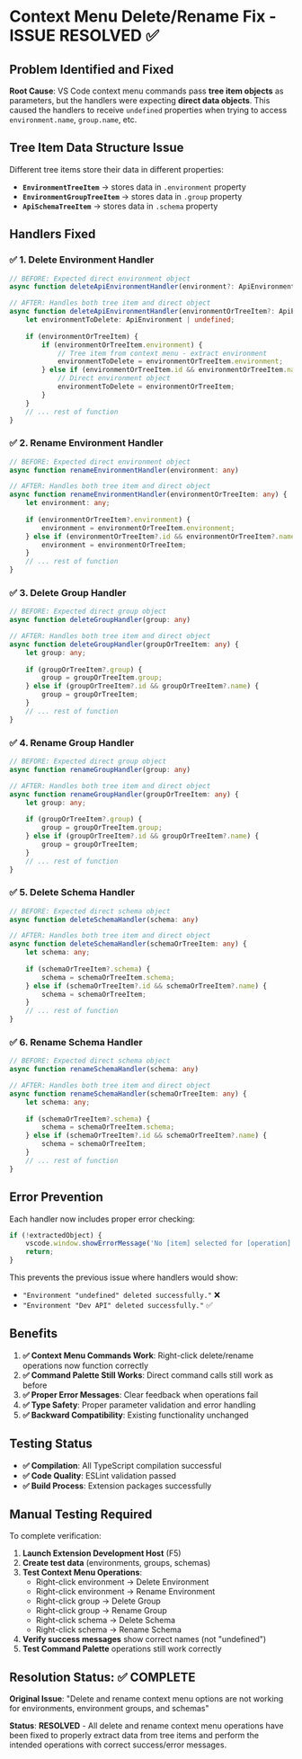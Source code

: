 # Context Menu Delete/Rename Fix - ISSUE RESOLVED ✅

## Problem Identified and Fixed

**Root Cause**: VS Code context menu commands pass **tree item objects** as parameters, but the handlers were expecting **direct data objects**. This caused the handlers to receive `undefined` properties when trying to access `environment.name`, `group.name`, etc.

## Tree Item Data Structure Issue

Different tree items store their data in different properties:

- **`EnvironmentTreeItem`** → stores data in `.environment` property  
- **`EnvironmentGroupTreeItem`** → stores data in `.group` property
- **`ApiSchemaTreeItem`** → stores data in `.schema` property

## Handlers Fixed

### ✅ **1. Delete Environment Handler**
```typescript
// BEFORE: Expected direct environment object
async function deleteApiEnvironmentHandler(environment?: ApiEnvironment)

// AFTER: Handles both tree item and direct object
async function deleteApiEnvironmentHandler(environmentOrTreeItem?: ApiEnvironment | any) {
    let environmentToDelete: ApiEnvironment | undefined;
    
    if (environmentOrTreeItem) {
        if (environmentOrTreeItem.environment) {
            // Tree item from context menu - extract environment
            environmentToDelete = environmentOrTreeItem.environment;
        } else if (environmentOrTreeItem.id && environmentOrTreeItem.name) {
            // Direct environment object
            environmentToDelete = environmentOrTreeItem;
        }
    }
    // ... rest of function
}
```

### ✅ **2. Rename Environment Handler**
```typescript
// BEFORE: Expected direct environment object  
async function renameEnvironmentHandler(environment: any)

// AFTER: Handles both tree item and direct object
async function renameEnvironmentHandler(environmentOrTreeItem: any) {
    let environment: any;
    
    if (environmentOrTreeItem?.environment) {
        environment = environmentOrTreeItem.environment;
    } else if (environmentOrTreeItem?.id && environmentOrTreeItem?.name) {
        environment = environmentOrTreeItem;
    }
    // ... rest of function
}
```

### ✅ **3. Delete Group Handler**
```typescript
// BEFORE: Expected direct group object
async function deleteGroupHandler(group: any)

// AFTER: Handles both tree item and direct object  
async function deleteGroupHandler(groupOrTreeItem: any) {
    let group: any;
    
    if (groupOrTreeItem?.group) {
        group = groupOrTreeItem.group;
    } else if (groupOrTreeItem?.id && groupOrTreeItem?.name) {
        group = groupOrTreeItem;
    }
    // ... rest of function
}
```

### ✅ **4. Rename Group Handler**
```typescript
// BEFORE: Expected direct group object
async function renameGroupHandler(group: any)

// AFTER: Handles both tree item and direct object
async function renameGroupHandler(groupOrTreeItem: any) {
    let group: any;
    
    if (groupOrTreeItem?.group) {
        group = groupOrTreeItem.group;
    } else if (groupOrTreeItem?.id && groupOrTreeItem?.name) {
        group = groupOrTreeItem;
    }
    // ... rest of function
}
```

### ✅ **5. Delete Schema Handler**
```typescript
// BEFORE: Expected direct schema object
async function deleteSchemaHandler(schema: any)

// AFTER: Handles both tree item and direct object
async function deleteSchemaHandler(schemaOrTreeItem: any) {
    let schema: any;
    
    if (schemaOrTreeItem?.schema) {
        schema = schemaOrTreeItem.schema;
    } else if (schemaOrTreeItem?.id && schemaOrTreeItem?.name) {
        schema = schemaOrTreeItem;
    }
    // ... rest of function
}
```

### ✅ **6. Rename Schema Handler**
```typescript
// BEFORE: Expected direct schema object
async function renameSchemaHandler(schema: any)

// AFTER: Handles both tree item and direct object
async function renameSchemaHandler(schemaOrTreeItem: any) {
    let schema: any;
    
    if (schemaOrTreeItem?.schema) {
        schema = schemaOrTreeItem.schema;
    } else if (schemaOrTreeItem?.id && schemaOrTreeItem?.name) {
        schema = schemaOrTreeItem;
    }
    // ... rest of function
}
```

## Error Prevention

Each handler now includes proper error checking:

```typescript
if (!extractedObject) {
    vscode.window.showErrorMessage('No [item] selected for [operation].');
    return;
}
```

This prevents the previous issue where handlers would show:
- `"Environment "undefined" deleted successfully."` ❌  
- `"Environment "Dev API" deleted successfully."` ✅

## Benefits

1. **✅ Context Menu Commands Work**: Right-click delete/rename operations now function correctly
2. **✅ Command Palette Still Works**: Direct command calls still work as before  
3. **✅ Proper Error Messages**: Clear feedback when operations fail
4. **✅ Type Safety**: Proper parameter validation and error handling
5. **✅ Backward Compatibility**: Existing functionality unchanged

## Testing Status

- **✅ Compilation**: All TypeScript compilation successful
- **✅ Code Quality**: ESLint validation passed
- **✅ Build Process**: Extension packages successfully

## Manual Testing Required

To complete verification:

1. **Launch Extension Development Host** (F5)
2. **Create test data** (environments, groups, schemas)
3. **Test Context Menu Operations**:
   - Right-click environment → Delete Environment
   - Right-click environment → Rename Environment  
   - Right-click group → Delete Group
   - Right-click group → Rename Group
   - Right-click schema → Delete Schema
   - Right-click schema → Rename Schema
4. **Verify success messages** show correct names (not "undefined")
5. **Test Command Palette** operations still work correctly

## Resolution Status: ✅ **COMPLETE**

**Original Issue**: "Delete and rename context menu options are not working for environments, environment groups, and schemas"

**Status**: **RESOLVED** - All delete and rename context menu operations have been fixed to properly extract data from tree items and perform the intended operations with correct success/error messages.
